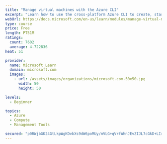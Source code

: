 ```yaml
---
title: "Manage virtual machines with the Azure CLI"
excerpt: "Learn how to use the cross-platform Azure CLI to create, start, stop, and perform other management tasks related to virtual machines in Azure."
webUrl: https://docs.microsoft.com/en-us/learn/modules/manage-virtual-machines-with-azure-cli/
type: course
price: Free
length: PT51M
ratings:
  count: 7602
  average: 4.722836
heat: 51

provider:
  name: Microsoft Learn
  domain: microsoft.com
  images:
    - url: /assets/images/organizations/microsoft.com-50x50.jpg
      width: 50
      height: 50

levels:
  - Beginner

topics:
  - Azure
  - Compute
  - Management Tools

secured: "p0RWjbGK24GtLkpWgKDvbXs9dW6poMUy/mVLG+qVrfAhnJEvZIJL7cGkD+LIruBw1lX5wCeu8XW0nK+kyj3OJLinCznmVXZSVUX9Xj4lBjBUUIRPy2xpLLc9nkL6fICO0i0Mf8uwzagtIlR/+El3lTzF5ffsBi4dZOntlVni6PD9Vu+adKTRW5gsp1d70Bg2v+3SivdtBqINh83gji2vV/LdgcFAECdc07gIP9JoHaNl3oT9HO/hy0wQAyvTrgpk+9k8Vqf1MBDvBstHQVXST7W1P1THKfUmpEFTz4t+bK8kxy1HOpna8PxP9YVmTuVeCE6Gzn9c7rcdBgzw0rsafCco05kEEwmTpab1EsainKolSgoVmqwOmEnQGQz8tNV5anMvJBt1JfU59WQ8Kzxcunq8AkQuTH6b+KWpNqVZ7hc=;8+mfCIMA0CYQ+FvQlH6UaQ=="
---
```


